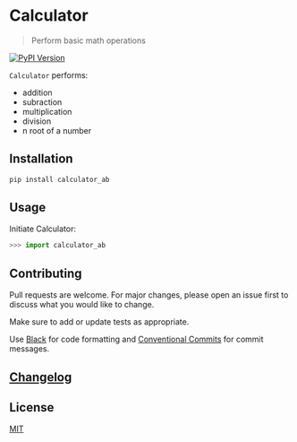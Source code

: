 # Calculator

> Perform basic math operations

[![PyPI Version][pypi-image]][pypi-url]


`Calculator` performs:
 - addition
 - subraction
 - multiplication
 - division
 - n root of a number

## Installation

```sh
pip install calculator_ab
```

## Usage

Initiate Calculator:

```python
>>> import calculator_ab
```

## Contributing

Pull requests are welcome. For major changes, please open an issue first to discuss what you would like to change.

Make sure to add or update tests as appropriate.

Use [Black](https://black.readthedocs.io/en/stable/) for code formatting and [Conventional Commits](https://www.conventionalcommits.org/en/v1.0.0-beta.4/) for commit messages.

## [Changelog](CHANGELOG.md)

## License

[MIT](https://choosealicense.com/licenses/mit/)

<!-- Badges -->

[pypi-image]: https://img.shields.io/pypi/v/podsearch
[pypi-url]: https://pypi.org/project/calculator_ab/
